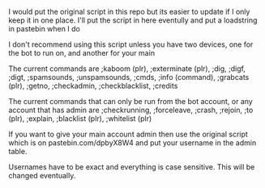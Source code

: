 I would put the original script in this repo but its easier to update if I only keep it in one place. I'll put the script in here eventully and put a loadstring in pastebin when I do

I don't recommend using this script unless you have two devices, one for the bot to run on, and another for your main

The current commands are
;kaboom (plr), ;exterminate (plr), ;dig, ;digf, ;digt, ;spamsounds, ;unspamsounds, ;cmds, ;info (command), ;grabcats (plr), ;getno, ;checkadmin, ;checkblacklist, ;credits

The current commands that can only be run from the bot account, or any account that has admin are
;checkrunning, ;forceleave, ;crash, ;rejoin, ;to (plr), ;explain, ;blacklist (plr), ;whitelist (plr)

If you want to give your main account admin then use the original script which is on pastebin.com/dpbyX8W4 and put your username in the admin table.

Usernames have to be exact and everything is case sensitive. This will be changed eventually.
